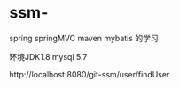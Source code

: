 # ssm-
spring springMVC maven mybatis  的学习

环境JDK1.8 mysql 5.7

http://localhost:8080/git-ssm/user/findUser
